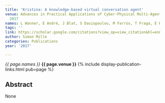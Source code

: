 ```yaml
---
title: 'Kristina: A knowledge-based virtual conversation agent'
venue: Advances in Practical Applications of Cyber-Physical Multi-Agent Systems …,
  2017
names: L Wanner, E André, J Blat, S Dasiopoulou, M Farrùs, T Fraga, E Kamateri, ...
tags: ''
link: https://scholar.google.com/citations?view_op=view_citation&hl=en&user=hg8-G68AAAAJ&pagesize=100&sortby=pubdate&citation_for_view=hg8-G68AAAAJ:NaGl4SEjCO4C
author: Simon Mille
categories: Publications
year: '2017'

---
```


*{{ page.names }}*
**{{ page.venue }}**
{% include display-publication-links.html pub=page %}
## Abstract

None